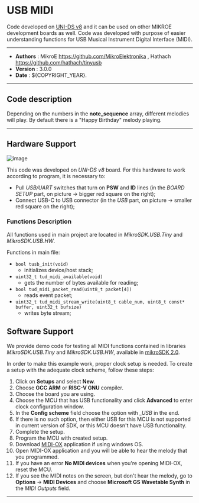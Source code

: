 # USB MIDI

Code developed on [UNI-DS v8](https://www.mikroe.com/uni-ds-v8) and it can be used on other MIKROE development boards as well. Code was developed with purpose of easier understanding functions for USB Musical Instrument Digital Interface (MIDI).

---

- **Authors**     : MikroE https://github.com/MikroElektronika
                  , Hathach https://github.com/hathach/tinyusb
- **Version**     : 3.0.0
- **Date**        : ${COPYRIGHT_YEAR}.

---

## Code description

Depending on the numbers in the **note_sequence** array, different melodies will play. By default there is a "Happy Birthday" melody playing.

---

## Hardware Support

![image](https://download.mikroe.com/images/click_for_ide/board-uni-ds-v8-usb.png)

This code was developed on *UNI-DS v8* board. For this hardware to work according to program, it is necessary to:

- Pull *USB/UART* switches that turn on **PSW** and **ID** lines (in the *BOARD SETUP* part, on picture -> bigger red square on the right);
- Connect USB-C to USB connector (in the *USB* part, on picture -> smaller red square on the right);

### Functions Description

All functions used in main project are located in *MikroSDK.USB.Tiny* and *MikroSDK.USB.HW*.

Functions in main file:

- ```bool tusb_init(void)```
  - initializes device/host stack;
- ```uint32_t tud_midi_available(void)```
  - gets the number of bytes available for reading;
- ```bool tud_midi_packet_read(uint8_t packet[4])```
  - reads event packet;
- ```uint32_t tud_midi_stream_write(uint8_t cable_num, uint8_t const* buffer, uint32_t bufsize)```
  - writes byte stream;

## Software Support

We provide demo code for testing all MIDI functions contained in libraries *MikroSDK.USB.Tiny* and *MikroSDK.USB.HW*, available in [mikroSDK 2.0](https://github.com/MikroElektronika/mikrosdk_v2).

In order to make this example work, proper clock setup is needed. To create a setup with the adequate clock scheme, follow these steps:

1. Click on **Setups** and select **New**.
2. Choose **GCC ARM** or **RISC-V GNU** compiler.
3. Choose the board you are using.
4. Choose the MCU that has USB functionality and click **Advanced** to enter clock configuration window.
5. In the **Config scheme** field choose the option with *_USB* in the end.
6. If there is no such option, then either USB for this MCU is not supported in current version of SDK, or this MCU doesn't have USB functionality.
7. Complete the setup.
8. Program the MCU with created setup.
9. Download [MIDI-OX](http://www.midiox.com/) application if using windows OS.
10. Open MIDI-OX application and you will be able to hear the melody that you programmed.
11. If you have an error **No MIDI devices** when you're opening MIDI-OX, reset the MCU.
12. If you see the MIDI notes on the screen, but don't hear the melody, go to **Options** -> **MIDI Devices** and choose **Microsoft GS Wavetable Synth** in the *MIDI Outputs* field.

---
